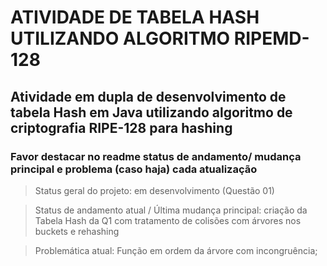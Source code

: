 <h1> ATIVIDADE DE TABELA HASH UTILIZANDO ALGORITMO RIPEMD-128</h1>
<h2> Atividade em dupla de desenvolvimento de tabela Hash em Java utilizando algoritmo de criptografia RIPE-128 para hashing</h2>
<h3>Favor destacar no readme status de andamento/ mudança principal e problema (caso haja) cada atualização</h3>

> Status geral do projeto: em desenvolvimento (Questão 01)

> Status de andamento atual / Última mudança principal: criação da Tabela Hash da Q1 com tratamento de colisões com árvores nos buckets e rehashing

> Problemática atual: Função em ordem da árvore com incongruência;
